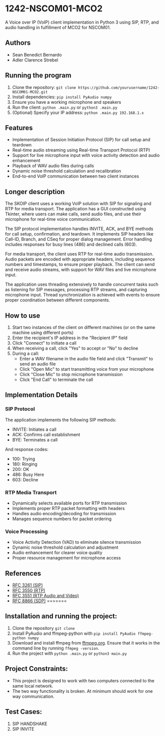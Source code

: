 # 1242-NSCOM01-MCO2

A Voice over IP (VoIP) client implementation in Python 3 using SIP, RTP, and audio handling in fulfillment of MCO2 for NSCOM01.

## Authors
- Sean Benedict Bernardo
- Adler Clarence Strebel

## Running the program
1. Clone the repository: `git clone https://github.com/yourusername/1242-NSCOM01-MCO2.git`
2. Install dependencies: `pip install PyAudio numpy`
3. Ensure you have a working microphone and speakers
4. Run the client: `python .main.py` or `python3 .main.py`
5. (Optional) Specify your IP address: `python .main.py 192.168.1.x`

## Features
- Implementation of Session Initiation Protocol (SIP) for call setup and teardown
- Real-time audio streaming using Real-time Transport Protocol (RTP)
- Support for live microphone input with voice activity detection and audio enhancement
- Playback of WAV audio files during calls
- Dynamic noise threshold calculation and recalibration
- End-to-end VoIP communication between two client instances

## Longer description

The SKOIP client uses a working VoIP solution with SIP for signaling and RTP for media transport. The application has a GUI constructed using Tkinter, where users can make calls, send audio files, and use their microphone for real-time voice communication.

The SIP protocol implementation handles INVITE, ACK, and BYE methods for call setup, confirmation, and teardown. It implements SIP headers like Call-ID, Branch, and CSeq for proper dialog management. Error handling includes responses for busy lines (486) and declined calls (603).

For media transport, the client uses RTP for real-time audio transmission. Audio packets are encoded with appropriate headers, including sequence numbers and timestamps, to ensure proper playback. The client can send and receive audio streams, with support for WAV files and live microphone input.

The application uses threading extensively to handle concurrent tasks such as listening for SIP messages, processing RTP streams, and capturing microphone input. Thread synchronization is achieved with events to ensure proper coordination between different components.

## How to use

1. Start two instances of the client on different machines (or on the same machine using different ports)
2. Enter the recipient's IP address in the "Recipient IP" field
3. Click "Connect" to initiate a call
4. When receiving a call, click "Yes" to accept or "No" to decline
5. During a call:
   - Enter a WAV filename in the audio file field and click "Transmit" to send an audio file
   - Click "Open Mic" to start transmitting voice from your microphone
   - Click "Close Mic" to stop microphone transmission
   - Click "End Call" to terminate the call

## Implementation Details

### SIP Protocol
The application implements the following SIP methods:
- INVITE: Initiates a call
- ACK: Confirms call establishment
- BYE: Terminates a call

And response codes:
- 100: Trying
- 180: Ringing
- 200: OK
- 486: Busy Here
- 603: Decline

### RTP Media Transport
- Dynamically selects available ports for RTP transmission
- Implements proper RTP packet formatting with headers
- Handles audio encoding/decoding for transmission
- Manages sequence numbers for packet ordering

### Voice Processing
- Voice Activity Detection (VAD) to eliminate silence transmission
- Dynamic noise threshold calculation and adjustment
- Audio enhancement for clearer voice quality
- Proper resource management for microphone access

## References
- [RFC 3261 (SIP)](https://tools.ietf.org/html/rfc3261)
- [RFC 3550 (RTP)](https://tools.ietf.org/html/rfc3550)
- [RFC 3551 (RTP Audio and Video)](https://tools.ietf.org/html/rfc3551)
- [RFC 8866 (SDP)](https://tools.ietf.org/html/rfc8866)
=======
## Installation and running the project:
1. Clone the repository `git clone `
2. Install PyAudio and ffmpeg-python with `pip install PyAudio ffmpeg-python numpy`
3. Download and install ffmpeg from [ffmpeg.org](https://ffmpeg.org/download.html). Ensure that it works in the command line by running `ffmpeg -version`.
4. Run the project with `python .main.py` or `python3 main.py`

## Project Constraints:
- This project is designed to work with two computers connected to the same local network.
- The two way functionality is broken. At minimum should work for one way communication.


## Test Cases:
1. SIP HANDSHAKE
2. SIP INVITE